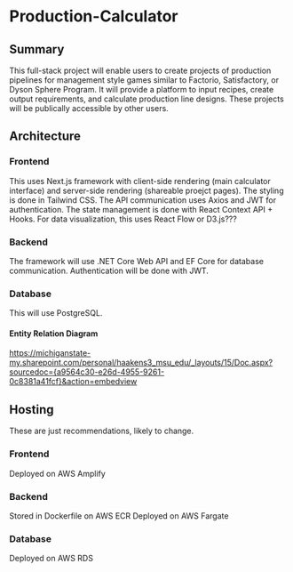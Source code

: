 # Production-Calculator

## Summary
This full-stack project will enable users to create projects of production pipelines for management style games similar to Factorio, Satisfactory, or Dyson Sphere Program. It will provide a platform to input recipes, create output requirements, and calculate production line designs. These projects will be publically accessible by other users.

## Architecture

### Frontend
This uses Next.js framework with client-side rendering (main calculator interface) and server-side rendering (shareable proejct pages).
The styling is done in Tailwind CSS.
The API communication uses Axios and JWT for authentication.
The state management is done with React Context API + Hooks.
For data visualization, this uses React Flow or D3.js???

### Backend
The framework will use .NET Core Web API and EF Core for database communication.
Authentication will be done with JWT.

### Database
This will use PostgreSQL.
#### Entity Relation Diagram
https://michiganstate-my.sharepoint.com/personal/haakens3_msu_edu/_layouts/15/Doc.aspx?sourcedoc={a9564c30-e26d-4955-9261-0c8381a41fcf}&action=embedview

## Hosting
These are just recommendations, likely to change. 

### Frontend
Deployed on AWS Amplify

### Backend
Stored in Dockerfile on AWS ECR
Deployed on AWS Fargate

### Database
Deployed on AWS RDS